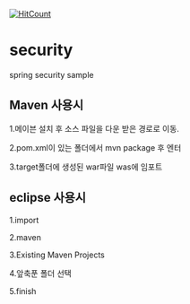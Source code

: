 [![HitCount](http://hits.dwyl.io/ParkMinKyu/security.svg)](http://hits.dwyl.io/ParkMinKyu/security)

security
========

spring security sample

## Maven 사용시

1.메이븐 설치 후 소스 파일을 다운 받은 경로로 이동.

2.pom.xml이 있는 폴더에서 mvn package 후 엔터

3.target폴더에 생성된 war파일 was에 임포트



## eclipse 사용시

1.import 

2.maven 

3.Existing Maven Projects 

4.앞축푼 폴더 선택 

5.finish 
